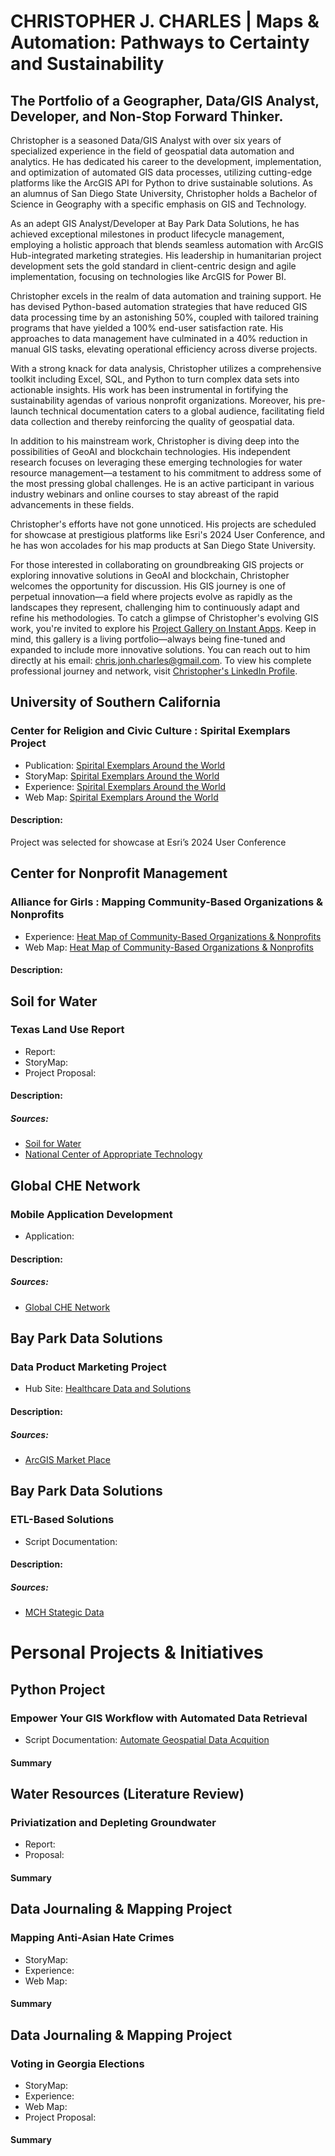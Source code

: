 # CHRISTOPHER J. CHARLES | Maps & Automation: Pathways to Certainty and Sustainability
## The Portfolio of a Geographer, Data/GIS Analyst, Developer, and Non-Stop Forward Thinker.

Christopher is a seasoned Data/GIS Analyst with over six years of specialized experience in the field of geospatial data automation and analytics. He has dedicated his career to the development, implementation, and optimization of automated GIS data processes, utilizing cutting-edge platforms like the ArcGIS API for Python to drive sustainable solutions. As an alumnus of San Diego State University, Christopher holds a Bachelor of Science in Geography with a specific emphasis on GIS and Technology.

As an adept GIS Analyst/Developer at Bay Park Data Solutions, he has achieved exceptional milestones in product lifecycle management, employing a holistic approach that blends seamless automation with ArcGIS Hub-integrated marketing strategies. His leadership in humanitarian project development sets the gold standard in client-centric design and agile implementation, focusing on technologies like ArcGIS for Power BI.

Christopher excels in the realm of data automation and training support. He has devised Python-based automation strategies that have reduced GIS data processing time by an astonishing 50%, coupled with tailored training programs that have yielded a 100% end-user satisfaction rate. His approaches to data management have culminated in a 40% reduction in manual GIS tasks, elevating operational efficiency across diverse projects.

With a strong knack for data analysis, Christopher utilizes a comprehensive toolkit including Excel, SQL, and Python to turn complex data sets into actionable insights. His work has been instrumental in fortifying the sustainability agendas of various nonprofit organizations. Moreover, his pre-launch technical documentation caters to a global audience, facilitating field data collection and thereby reinforcing the quality of geospatial data.

In addition to his mainstream work, Christopher is diving deep into the possibilities of GeoAI and blockchain technologies. His independent research focuses on leveraging these emerging technologies for water resource management—a testament to his commitment to address some of the most pressing global challenges. He is an active participant in various industry webinars and online courses to stay abreast of the rapid advancements in these fields.

Christopher's efforts have not gone unnoticed. His projects are scheduled for showcase at prestigious platforms like Esri's 2024 User Conference, and he has won accolades for his map products at San Diego State University.

For those interested in collaborating on groundbreaking GIS projects or exploring innovative solutions in GeoAI and blockchain, Christopher welcomes the opportunity for discussion. His GIS journey is one of perpetual innovation—a field where projects evolve as rapidly as the landscapes they represent, challenging him to continuously adapt and refine his methodologies. To catch a glimpse of Christopher's evolving GIS work, you're invited to explore his [Project Gallery on Instant Apps](https://arcg.is/1zvHm8). Keep in mind, this gallery is a living portfolio—always being fine-tuned and expanded to include more innovative solutions. You can reach out to him directly at his email: [chris.jonh.charles@gmail.com](mailto:chris.jonh.charles@gmail.com). To view his complete professional journey and network, visit [Christopher's LinkedIn Profile](www.linkedin.com/in/chrisjonhcharles/).

## University of Southern California  
### Center for Religion and Civic Culture : Spirital Exemplars Project  
- Publication: [Spirital Exemplars Around the World](https://crcc.usc.edu/spiritual-exemplars-around-the-world/)  
- StoryMap: [Spirital Exemplars Around the World](https://arcg.is/mTGfb)  
- Experience: [Spirital Exemplars Around the World](https://arcg.is/1f8mHP)  
- Web Map: [Spirital Exemplars Around the World](https://arcg.is/1mHuyf)  
#### Description:  
Project was selected for showcase at Esri’s 2024 User Conference

## Center for Nonprofit Management  
### Alliance for Girls : Mapping Community-Based Organizations & Nonprofits  
- Experience: [Heat Map of Community-Based Organizations & Nonprofits](https://arcg.is/1mrv1D)  
- Web Map: [Heat Map of Community-Based Organizations & Nonprofits](https://arcg.is/nXWiK)  
#### Description:  


## Soil for Water  
### Texas Land Use Report  

- Report:  
- StoryMap:  
- Project Proposal:  
#### Description:  

##### Sources:  
- [Soil for Water](https://soilforwater.org/)  
- [National Center of Appropriate Technology](https://www.ncat.org/)  

## Global CHE Network  
### Mobile Application Development  
- Application:  
#### Description:  

##### Sources:  
- [Global CHE Network](https://chenetwork.org/)  


## Bay Park Data Solutions  
### Data Product Marketing Project  
- Hub Site: [Healthcare Data and Solutions](https://arcg.is/W4v040)  
#### Description:  

##### Sources:  
- [ArcGIS Market Place](https://www.esri.com/en-us/arcgis-marketplace/products?q=bay+park&s=Newest)  


## Bay Park Data Solutions  
### ETL-Based Solutions  
- Script Documentation:  
#### Description:  

##### Sources:  
- [MCH Stategic Data](https://www.mchdata.com/)  




# Personal Projects & Initiatives  

## Python Project  
### Empower Your GIS Workflow with Automated Data Retrieval   
- Script Documentation: [Automate Geospatial Data Acquition](https://github.com/cartopher/automate-sangis-python.gAuit)  
#### Summary


## Water Resources (Literature Review)
### Priviatization and Depleting Groundwater  
- Report:  
- Proposal:  
#### Summary


## Data Journaling & Mapping Project
### Mapping Anti-Asian Hate Crimes  
- StoryMap:  
- Experience:  
- Web Map:  
#### Summary


## Data Journaling & Mapping Project  
### Voting in Georgia Elections  
- StoryMap:  
- Experience:  
- Web Map:  
- Project Proposal:  
#### Summary
